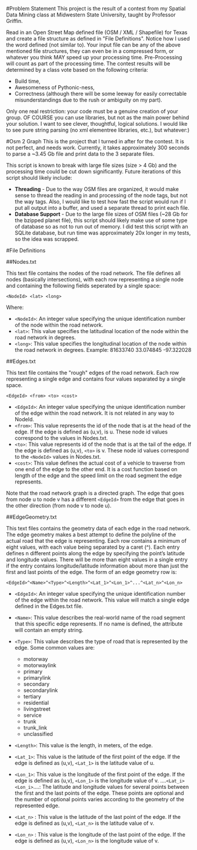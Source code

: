 #Problem Statement
This project is the result of a contest from my Spatial Data Mining class at Midwestern State University, taught by Professor Griffin.

Read in an Open Street Map defined file (OSM / XML / Shapefile) for Texas and create a file structure as defined in "File Definitions". Notice how I used the word defined (not similar to). Your input file can be any of the above mentioned file structures, they can even be in a compressed form, or whatever you think MAY speed up your processing time. Pre-Processing will count as part of the processing time. The contest results will be determined by a class vote based on the following criteria:

- Build time, 
- Awesomeness of Pythonic-ness, 
- Correctness (although there will be some leeway for easily correctable misunderstandings due to the rush or ambiguity on my part).

Only one real restriction: your code must be a genuine creation of your group. OF COURSE you can use libraries, but not as the main power behind your solution. I want to see clever, thoughtful, logical solutions. I would like to see pure string parsing (no xml elementree libraries, etc.), but whatever:)

#Osm 2 Graph
This is the project that I turned in after for the contest. It is not perfect, and needs work. Currently, it takes approximately 300 seconds to parse a ~3.45 Gb file and print data to the 3 separate files.

This script is known to break with large file sizes (size > 4 Gb) and the processing time could be cut down significantly. Future iterations of this script should likely include:

- **Threading** - Due to the way OSM files are organized, it would make sense to thread the reading in and processing of the node tags, but not the way tags. Also, I would like to test how fast the script would run if I put all output into a buffer, and used a separate thread to print each file.
- **Database Support** - Due to the large file sizes of OSM files (~28 Gb for the bzipped planet file), this script should likely make use of some type of database so as not to run out of memory. I did test this script with an SQLite database, but run time was approximately 20x longer in my tests, so the idea was scrapped.

#File Definitions

##Nodes.txt

This text file contains the nodes of the road network. The file defines all nodes (basically intersections), with each row representing a single node and containing the following fields seperated by a single space:

    <NodeId> <lat> <long>

Where:

- ```<NodeId>```: An integer value specifying the unique identification number of the node within the road network.
- ```<lat>```: This value specifies the latitudinal location of the node within the road network in degrees.
- ```<long>```: This value specifies the longitudinal location of the node within the road network in degrees.
Example:
    81633740 33.074845 -97.322028

##Edges.txt

This text file contains the "rough" edges of the road network. Each row representing a single edge and contains four values separated by a single space.

    <EdgeId> <from> <to> <cost>

- ```<EdgeId>```: An integer value specifying the unique identification number of the edge within the road network. It is not related in any way to NodeId.
- ```<from>```: This value represents the id of the node that is at the head of the edge. If the edge is defined as (u,v), <from> is u. These node id values correspond to the <NodeId> values in Nodes.txt.
- ```<to>```: This value represents id of the node that is at the tail of the edge. If the edge is defined as (u,v), ```<to>``` is v. These node id values correspond to the ```<NodeId>``` values in Nodes.txt.
- ```<cost>```: This value defines the actual cost of a vehicle to traverse from one end of the edge to the other end. It is a cost function based on length of the edge and the speed limit on the road segment the edge represents.

Note that the road network graph is a directed graph. The edge that goes from node u to node v has a different ```<EdgeId>``` from the edge that goes in the other direction (from node v to node u).

##EdgeGeometry.txt

This text files contains the geometry data of each edge in the road network. The edge geometry makes a best attempt to define the polyline of the actual road that the edge is representing. Each row contains a minimum of eight values, with each value being separated by a caret (^). Each entry defines n different points along the edge by specifying the point’s latitude and longitude values. There will be more than eight values in a single entry if the entry contains longitude/latitude information about more than just the first and last points of the edge. The form of an edge geometry row is:

    <EdgeId>^<Name>^<Type>^<Length>^<Lat_1>^<Lon_1>^...^<Lat_n>^<Lon_n>

- ```<EdgeId>```: An integer value specifying the unique identification number of the edge within the road network. This value will match a single edge defined in the Edges.txt file.
- ```<Name>```: This value describes the real-world name of the road segment that this specific edge represents. If no name is defined, the attribute will contain an empty string.
- ```<Type>```: This value describes the type of road that is represented by the edge. Some common values are:
    - motorway
    - motorwaylink
    - primary
    - primarylink
    - secondary
    - secondarylink
    - tertiary
    - residential
    - livingstreet
    - service
    - trunk
    - trunk_link
    - unclassified

- ```<Length>```: This value is the length, in meters, of the edge.
- ```<Lat_1>```: This value is the latitude of the first point of the edge. 
If the edge is defined as (u,v), ```<Lat_1>``` is the latitude value of u.
- ```<Lon_1>```: This value is the longitude of the first point of the edge. 
If the edge is defined as (u,v), ```<Lon_1>``` is the longitude value of v.
....```<Lat_i><Lon_i>```....: The latitude and longitude values for several points between the first and the last points of the edge. These points are optional and the number of optional points varies according to the geometry of the represented edge.
- ```<Lat_n>``` : This value is the latitude of the last point of the edge. 
If the edge is defined as (u,v), ```<Lat_n>``` is the latitude value of v.
- ```<Lon_n>``` : This value is the longitude of the last point of the edge. 
If the edge is defined as (u,v), ```<Lon_n>``` is the longitude value of v.